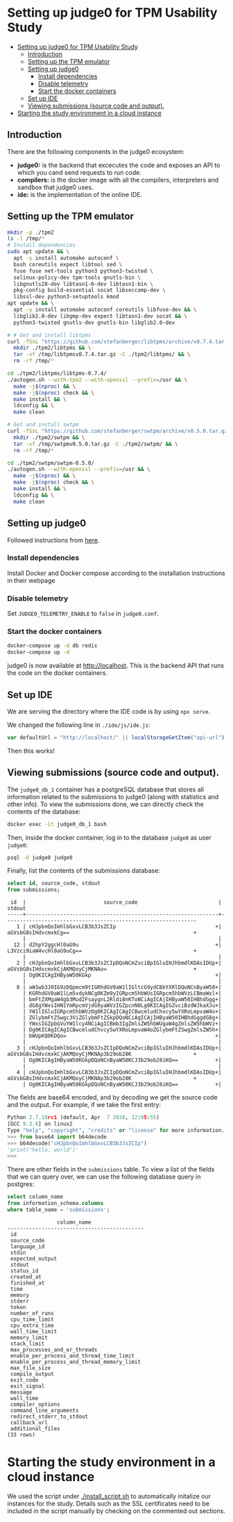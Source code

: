 Setting up judge0 for TPM Usability Study
=========================================

- [Setting up judge0 for TPM Usability Study](#setting-up-judge0-for-tpm-usability-study)
  - [Introduction](#introduction)
  - [Setting up the TPM emulator](#setting-up-the-tpm-emulator)
  - [Setting up judge0](#setting-up-judge0)
    - [Install dependencies](#install-dependencies)
    - [Disable telemetry](#disable-telemetry)
    - [Start the docker containers](#start-the-docker-containers)
  - [Set up IDE](#set-up-ide)
  - [Viewing submissions (source code and output).](#viewing-submissions-source-code-and-output)
- [Starting the study environment in a cloud instance](#starting-the-study-environment-in-a-cloud-instance)

## Introduction

There are the following components in the judge0 ecosystem:
* **judge0:** is the backend that excecutes the code and exposes an API to which you cand send requests to run code.
* **compilers:** is the docker image with all the compilers, interpreters and sandbox that judge0 uses.
* **ide:** is the implementation of the online IDE.

## Setting up the TPM emulator

```bash
mkdir -p ./tpm2
ls -l /tmp/*
# Install dependencies
sudo apt update && \
  apt -y install automake autoconf \
  bash coreutils expect libtool sed \
  fuse fuse net-tools python3 python3-twisted \
  selinux-policy-dev tpm-tools gnutls-bin \
  libgnutls28-dev libtasn1-6-dev libtasn1-bin \
  pkg-config build-essential socat libseccomp-dev \
  libssl-dev python3-setuptools kmod
apt update && \
  apt -y install automake autoconf coreutils libfuse-dev && \
  libglib2.0-dev libgmp-dev expect libtasn1-dev socat && \
  python3-twisted gnutls-dev gnutls-bin libglib2.0-dev

# # Get and install libtpms
curl -fSsL "https://github.com/stefanberger/libtpms/archive/v0.7.4.tar.gz" -o /tmp/libtpmsv0.7.4.tar.gz && \
  mkdir ./tpm2/libtpms && \
  tar -xf /tmp/libtpmsv0.7.4.tar.gz -C ./tpm2/libtpms/ && \
  rm -rf /tmp/*

cd ./tpm2/libtpms/libtpms-0.7.4/
./autogen.sh --with-tpm2 --with-openssl --prefix=/usr && \
  make -j$(nproc) && \
  make -j$(nproc) check && \
  make install && \
  ldconfig && \
  make clean

# Get and install swtpm
curl -fSsL "https://github.com/stefanberger/swtpm/archive/v0.5.0.tar.gz" -o /tmp/swtpmv0.5.0.tar.gz && \
  mkdir ./tpm2/swtpm && \
  tar -xf /tmp/swtpmv0.5.0.tar.gz -C ./tpm2/swtpm/ && \
  rm -rf /tmp/*

cd ./tpm2/swtpm/swtpm-0.5.0/
./autogen.sh --with-openssl --prefix=/usr && \
  make -j$(nproc) && \
  make -j$(nproc) check && \
  make install && \
  ldconfig && \
  make clean
```

## Setting up judge0

Followed instructions from [here](https://github.com/judge0/judge0/blob/master/CHANGELOG.md#deployment-procedure).

### Install dependencies
Install Docker and Docker compose according to the installation instructions in their webpage

### Disable telemetry
Set `JUDGE0_TELEMETRY_ENABLE` to `false` in `judge0.conf`.

### Start the docker containers
```bash
docker-compose up -d db redis
docker-compose up -d
```

[comment]: # (todo: IP address here probably needs to be changed, when deployed in the real target device)
[comment]: # (I used my local IP address instead of localhost, which was 192.168.1.44. If the real code has this address, that's why)

judge0 is now available at [http://localhost](http://localhost).
This is the backend API that runs the code on the docker containers.

## Set up IDE
We are serving the directory where the IDE code is by using `npx serve`.

We changed the following line in `./ide/js/ide.js`:
```javascript
var defaultUrl = "http://localhost/" || localStorageGetItem("api-url") || "https://preview.api.judge0.com";
```

Then this works!


## Viewing submissions (source code and output).
The `judge0_db_1` container has a postgreSQL database that stores all information related to the submissions to judge0 (along with statistics and other info).
To view the submissions done, we can directly check the contents of the database:

```bash
docker exec -it judge0_db_1 bash
```

Then, inside the docker container, log in to the database `judge0` as user `judge0`:
```bash
psql -U judge0 judge0
```

Finally, list the contents of the submissions database:
```sql
select id, source_code, stdout
from submissions;
```

```
 id  |                         source_code                          |                            stdout                            
-----+--------------------------------------------------------------+--------------------------------------------------------------
   1 | cHJpbnQoImhlbGxvLCB3b3JsZCIp                                +| aGVsbG8sIHdvcmxkCg==                                        +
     |                                                              | 
  12 | d2hpY2ggcHl0aG9u                                            +| L3Vzci9iaW4vcHl0aG9uCg==                                    +
     |                                                              | 
   2 | cHJpbnQoImhlbGxvLCB3b3JsZCIpDQoNCmZvciBpIGluIHJhbmdlKDAsIDUp+| aGVsbG8sIHdvcmxkCjAKMQoyCjMKNAo=                            +
     | Og0KICAgIHByaW50KGkp                                        +| 
     |                                                              | 
   8 | aW1wb3J0IG9zDQpmcm9tIGRhdGV0aW1lIGltcG9ydCBkYXRlDQoNCnByaW50+| 
     | KGRhdGV0aW1lLm5vdykNCg0KZm9yIGRpcm5hbWUsIGRpcm5hbWVzLCBmaWxl+| 
     | bmFtZXMgaW4gb3Mud2FsaygnL2Rldi8nKToNCiAgICAjIHByaW50IHBhdGgg+| 
     | dG8gYWxsIHN1YmRpcmVjdG9yaWVzIGZpcnN0Lg0KICAgIGZvciBzdWJkaXJu+| 
     | YW1lIGluIGRpcm5hbWVzOg0KICAgICAgICBwcmludChvcy5wYXRoLmpvaW4o+| 
     | ZGlybmFtZSwgc3ViZGlybmFtZSkpDQoNCiAgICAjIHByaW50IHBhdGggdG8g+| 
     | YWxsIGZpbGVuYW1lcy4NCiAgICBmb3IgZmlsZW5hbWUgaW4gZmlsZW5hbWVz+| 
     | Og0KICAgICAgICBwcmludChvcy5wYXRoLmpvaW4oZGlybmFtZSwgZmlsZW5h+| 
     | bWUpKQ0KDQo=                                                +| 
     |                                                              | 
   3 | cHJpbnQoImhlbGxvLCB3b3JsZCIpDQoNCmZvciBpIGluIHJhbmdlKDAsIDUp+| aGVsbG8sIHdvcmxkCjAKMQoyCjMKNAp3b29ob28K                    +
     | Og0KICAgIHByaW50KGkpDQoNCnByaW50KCJ3b29ob28iKQ==            +| 
     |                                                              | 
   4 | cHJpbnQoImhlbGxvLCB3b3JsZCIpDQoNCmZvciBpIGluIHJhbmdlKDAsIDUp+| aGVsbG8sIHdvcmxkCjAKMQoyCjMKNAp3b29ob28K                    +
     | Og0KICAgIHByaW50KGkpDQoNCnByaW50KCJ3b29ob28iKQ==            +| 
```

The fields are base64 encoded, and by decoding we get the source code and the output.
For example, if we take the first entry:
```python
Python 2.7.18rc1 (default, Apr  7 2020, 12:05:55) 
[GCC 9.3.0] on linux2
Type "help", "copyright", "credits" or "license" for more information.
>>> from base64 import b64decode
>>> b64decode("cHJpbnQoImhlbGxvLCB3b3JsZCIp")
'print("hello, world")'
>>> 
```

There are other fields in the `submissions` table.
To view a list of the fields that we can query over, we can use the following database query in postgres:
```sql
select column_name
from information_schema.columns
where table_name = 'submissions';
```
```
                column_name                 
--------------------------------------------
 id
 source_code
 language_id
 stdin
 expected_output
 stdout
 status_id
 created_at
 finished_at
 time
 memory
 stderr
 token
 number_of_runs
 cpu_time_limit
 cpu_extra_time
 wall_time_limit
 memory_limit
 stack_limit
 max_processes_and_or_threads
 enable_per_process_and_thread_time_limit
 enable_per_process_and_thread_memory_limit
 max_file_size
 compile_output
 exit_code
 exit_signal
 message
 wall_time
 compiler_options
 command_line_arguments
 redirect_stderr_to_stdout
 callback_url
 additional_files
(33 rows)
```

# Starting the study environment in a cloud instance

We used the script under [./install_script.sh](./install_script.sh) to automatically initalize our instances for the study.
Details such as the SSL certificates need to be included in the script manually by checking on the commented out sections.